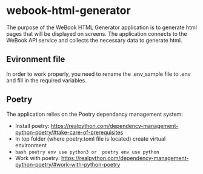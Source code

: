 # webook-html-generator

The purpose of the WeBook HTML Generator application is to generate html pages that will be displayed on screens. The application connects to the WeBook API service and collects the necessary data to generate html.

## Evironment file
In order to work properly, you need to rename the .env_sample file to .env and fill in the required variables.

## Poetry
The application relies on the Poetry dependancy management system:
- Install poetry: https://realpython.com/dependency-management-python-poetry/#take-care-of-prerequisites
- In top folder (where poetry.toml file is located) create virtual environment
-  ```bash poetry env use python3 or  poetry env use python```
- Work with poetry: https://realpython.com/dependency-management-python-poetry/#work-with-python-poetry
